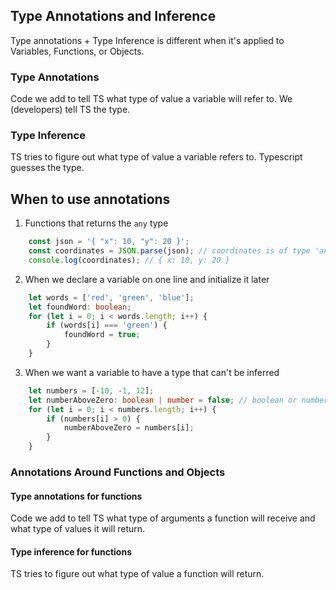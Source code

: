 ## Type Annotations and Inference

Type annotations + Type Inference is different when it's applied to Variables, Functions, or Objects.

### Type Annotations
Code we add to tell TS what type of value a variable will refer to. 
We (developers) tell TS the type.

### Type Inference
TS tries to figure out what type of value a variable refers to.
Typescript guesses the type.


## When to use annotations
1. Functions that returns the `any` type

``` ts
    const json = '{ "x": 10, "y": 20 }';
    const coordinates = JSON.parse(json); // coordinates is of type 'any'  
    console.log(coordinates); // { x: 10, y: 20 }
```

2. When we declare a variable on one line and initialize it later

``` ts
    let words = ['red', 'green', 'blue'];
    let foundWord: boolean; 
    for (let i = 0; i < words.length; i++) {
        if (words[i] === 'green') {
            foundWord = true;
        }
    }
```

3. When we want a variable to have a type that can't be inferred

``` ts
    let numbers = [-10, -1, 12];
    let numberAboveZero: boolean | number = false; // boolean or number
    for (let i = 0; i < numbers.length; i++) {
        if (numbers[i] > 0) {
            numberAboveZero = numbers[i];
        }
    }
```

### Annotations Around Functions and Objects

#### Type annotations for functions 
Code we add to tell TS what type of arguments a function will receive and what type of values it will return.

#### Type inference for functions
TS tries to figure out what type of value a function will return.
